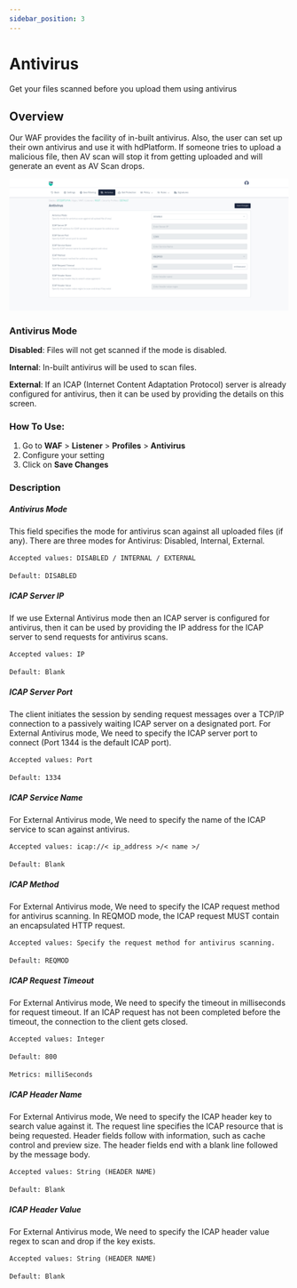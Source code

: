 ```yaml
---
sidebar_position: 3
---
```


# Antivirus 
Get your files scanned before you upload them using antivirus

## Overview
Our WAF provides the facility of in-built antivirus. Also, the user can set up their own antivirus and use it with hdPlatform. If someone tries to upload a malicious file, then AV scan will stop it from getting uploaded and will generate an event as AV Scan drops.

![Antivirus](/img/waf/v8/docs/antivirus.png)

### Antivirus Mode 
**Disabled**: Files will not get scanned if the mode is disabled.

**Internal**: In-built antivirus will be used to scan files.

**External**: If an ICAP (Internet Content Adaptation Protocol) server is already configured for antivirus, then it can be used by providing the details on this screen.

### How To Use:
1. Go to **WAF** > **Listener** > **Profiles** > **Antivirus**
2. Configure your setting 
3. Click on **Save Changes**

### Description

##### **Antivirus Mode**
This field specifies the mode for antivirus scan against all uploaded files (if any). There are three modes for Antivirus: Disabled, Internal, External.

    Accepted values: DISABLED / INTERNAL / EXTERNAL

    Default: DISABLED  

##### **ICAP Server IP**
If we use External Antivirus mode then an ICAP server is configured for antivirus, then it can be used by providing the IP address for the ICAP server to send requests for antivirus scans.

    Accepted values: IP

    Default: Blank  

##### **ICAP Server Port**
The client initiates the session by sending request messages over a TCP/IP connection to a passively waiting ICAP server on a designated port. For External Antivirus mode, We need to specify the ICAP server port to connect (Port 1344 is the default ICAP port).

    Accepted values: Port

    Default: 1334  

##### **ICAP Service Name**
For External Antivirus mode, We need to specify the name of the ICAP service to scan against antivirus.

    Accepted values: icap://< ip_address >/< name >/

    Default: Blank

##### **ICAP Method**
For External Antivirus mode, We need to specify the ICAP request method for antivirus scanning. In REQMOD mode, the ICAP request MUST contain an encapsulated HTTP request.

    Accepted values: Specify the request method for antivirus scanning.

    Default: REQMOD 

##### **ICAP Request Timeout**
For External Antivirus mode, We need to specify the timeout in milliseconds for request timeout. If an ICAP request has not been completed before the timeout, the connection to the client gets closed.

    Accepted values: Integer

    Default: 800  

    Metrics: milliSeconds

##### **ICAP Header Name**
For External Antivirus mode, We need to specify the ICAP header key to search value against it. The request line specifies the ICAP resource that is being requested. Header fields follow with information, such as cache control and preview size. The header fields end with a blank line followed by the message body.

    Accepted values: String (HEADER NAME)

    Default: Blank  

##### **ICAP Header Value**
For External Antivirus mode, We need to specify the ICAP header value regex to scan and drop if the key exists.

    Accepted values: String (HEADER NAME)

    Default: Blank
